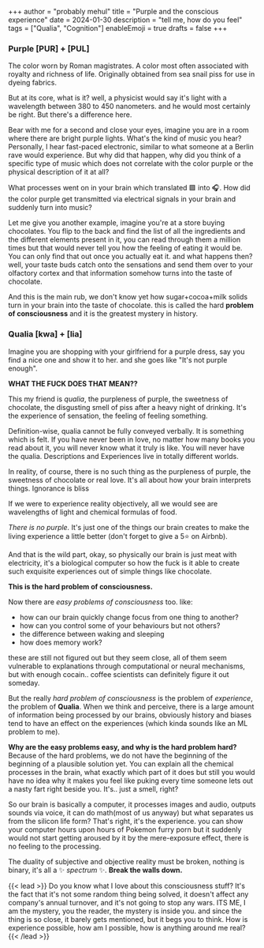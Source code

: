 +++
author = "probably mehul"
title = "Purple and the conscious experience"
date = 2024-01-30
description = "tell me, how do you feel"
tags = ["Qualia", "Cognition"]
enableEmoji = true
drafts = false
+++

### Purple  [PUR] + [PUL]

The color worn by Roman magistrates. A color most often associated with royalty and richness of life. Originally obtained from sea snail piss for use in dyeing fabrics.

But at its core, what is it? well, a physicist would say it's light with a wavelength between 380 to 450 nanometers. and he would most certainly be right. But there's a difference here.

Bear with me for a second and close your eyes, imagine you are in a room where there are bright purple lights. What's the kind of music you hear? Personally, I hear fast-paced electronic, similar to what someone at a Berlin rave would experience. But why did that happen, why did you think of a specific type of music which does not correlate with the color purple or the physical description of it at all?

What processes went on in your brain which translated 🟪 into 🎧.
How did the color purple get transmitted via electrical signals in your brain and suddenly turn into music?

Let me give you another example, imagine you're at a store buying chocolates. You flip to the back and find the list of all the ingredients and the different elements present in it, you can read through them a million times but that would never tell you how the feeling of eating it would be.
You can only find that out once you actually eat it. and what happens then?
well, your taste buds catch onto the sensations and send them over to your olfactory cortex and that information somehow turns into the taste of chocolate.

And this is the main rub, we don't know yet how sugar+cocoa+milk solids turn in your brain into the taste of chocolate. this is called the hard **problem of consciousness** and it is the greatest mystery in history.

### Qualia [kwa] + [lia]

Imagine you are shopping with your girlfriend for a purple dress, say you find a nice one and show it to her. and she goes like "It's not purple enough".

**WHAT THE FUCK DOES THAT MEAN??**

This my friend is *qualia*, the purpleness of purple, the sweetness of chocolate, the disgusting smell of piss after a heavy night of drinking. It's the experience of sensation, the feeling of feeling something.

Definition-wise, qualia cannot be fully conveyed verbally. It is something which is felt. If you have never been in love, no matter how many books you read about it, you will never know what it truly is like. You will never have the qualia. Descriptions and Experiences live in totally different worlds.

In reality, of course, there is no such thing as the purpleness of purple, the sweetness of chocolate or real love. It's all about how your brain interprets things. Ignorance is bliss

If we were to experience reality objectively, all we would see are wavelengths of light and chemical formulas of food.

*There is no purple.* It's just one of the things our brain creates to make the living experience a little better (don't forget to give a 5⭐️ on Airbnb).

And that is the wild part, okay, so physically our brain is just meat with electricity, it's a biological computer so how the fuck is it able to create such exquisite experiences out of simple things like chocolate.

**This is the hard problem of consciousness.**

Now there are *easy problems of consciousness* too. like:
- how can our brain quickly change focus from one thing to another?
- how can you control some of your behaviours but not others?
- the difference between waking and sleeping
- how does memory work?

these are still not figured out but they seem close, all of them seem vulnerable to explanations through computational or neural mechanisms, but with enough cocain.. coffee scientists can definitely figure it out someday.

But the really *hard problem of consciousness* is the problem of *experience*, the problem of **Qualia**.
When we think and perceive, there is a large amount of information being processed by our brains, obviously history and biases tend to have an effect on the experiences (which kinda sounds like an ML problem to me).

**Why are the easy problems easy, and why is the hard problem hard?**
Because of the hard problems, we do not have the beginning of the beginning of a plausible solution yet. You can explain all the chemical processes in the brain, what exactly which part of it does but still you would have no idea why it makes you feel like puking every time someone lets out a nasty fart right beside you. It's.. just a smell, right?

So our brain is basically a computer, it processes images and audio, outputs sounds via voice, it can do math(most of us anyway) but what separates us from the silicon life form? That's right, it's the experience. you can show your computer hours upon hours of Pokemon furry porn but it suddenly would not start getting aroused by it by the mere-exposure effect, there is no feeling to the processing.

The duality of subjective and objective reality must be broken, nothing is binary, it's all a ✨ *spectrum* ✨.
**Break the walls down.**

{{< lead >}}
Do you know what I love about this consciousness stuff? It's the fact that it's not some random thing being solved, it doesn't affect any company's annual turnover, and it's not going to stop any wars. ITS ME, I am the mystery, you the reader, the mystery is inside you. and since the thing is so close, it barely gets mentioned, but it begs you to think. How is experience possible, how am I possible, how is anything around me real?
{{< /lead >}}
